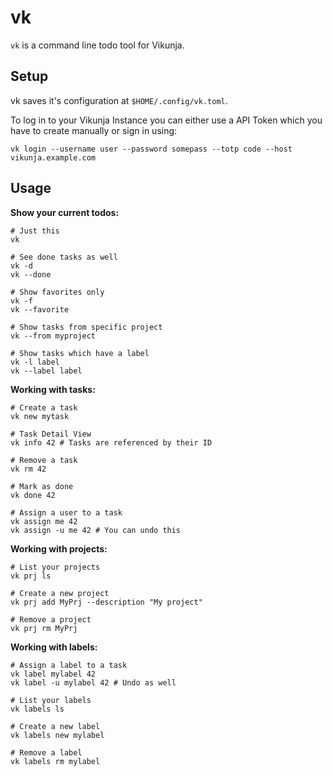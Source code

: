 # vk
`vk` is a command line todo tool for Vikunja.

## Setup
vk saves it's configuration at `$HOME/.config/vk.toml`.

To log in to your Vikunja Instance you can either use a API Token which you have to create manually or sign in using:
```shell
vk login --username user --password somepass --totp code --host vikunja.example.com
```

## Usage

**Show your current todos:**
```shell
# Just this
vk

# See done tasks as well
vk -d
vk --done

# Show favorites only
vk -f
vk --favorite

# Show tasks from specific project
vk --from myproject

# Show tasks which have a label
vk -l label
vk --label label
```

**Working with tasks:**
```shell
# Create a task
vk new mytask

# Task Detail View
vk info 42 # Tasks are referenced by their ID

# Remove a task
vk rm 42

# Mark as done
vk done 42

# Assign a user to a task
vk assign me 42
vk assign -u me 42 # You can undo this
```

**Working with projects:**
```shell
# List your projects
vk prj ls

# Create a new project
vk prj add MyPrj --description "My project"

# Remove a project
vk prj rm MyPrj
```

**Working with labels:**
```shell
# Assign a label to a task
vk label mylabel 42
vk label -u mylabel 42 # Undo as well

# List your labels
vk labels ls

# Create a new label
vk labels new mylabel

# Remove a label
vk labels rm mylabel
```

